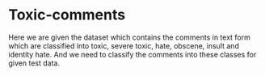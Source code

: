 # Toxic-comments
Here we are given the dataset which contains the comments in text form which are classified into toxic, severe toxic, hate, obscene, insult and identity hate. And we need to classify the comments into these classes for given test data.

